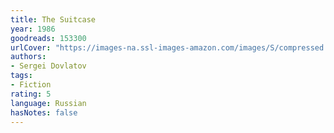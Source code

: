 ```yaml
---
title: The Suitcase
year: 1986
goodreads: 153300
urlCover: "https://images-na.ssl-images-amazon.com/images/S/compressed.photo.goodreads.com/books/1320527879i/153300.jpg"
authors:
- Sergei Dovlatov
tags:
- Fiction
rating: 5
language: Russian
hasNotes: false
---
```

